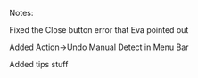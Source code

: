 Notes:

Fixed the Close button error that Eva pointed out

Added Action->Undo Manual Detect in Menu Bar

Added tips stuff

